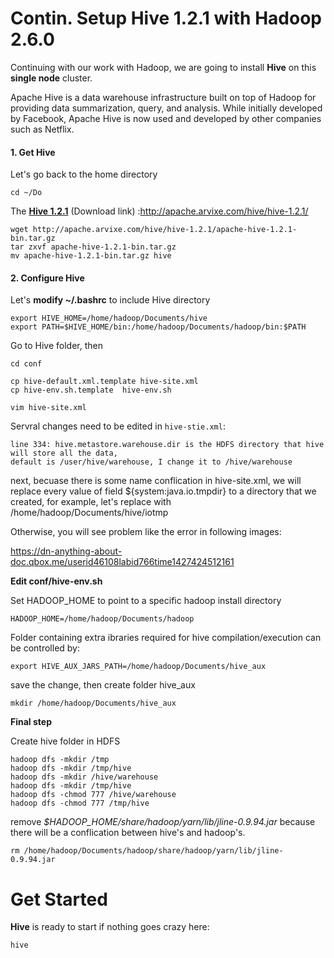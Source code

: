 # Contin. Setup Hive 1.2.1 with Hadoop 2.6.0

Continuing with our work with Hadoop, we are going to install **Hive** on this **single node** cluster.

Apache Hive is a data warehouse infrastructure built on top of Hadoop for providing data summarization, query, and analysis. While initially developed by Facebook, Apache Hive is now used and developed by other companies such as Netflix.

#### 1. Get Hive
Let's go back to the home directory
```
cd ~/Do
```
The **[Hive 1.2.1]** (Download link) :http://apache.arvixe.com/hive/hive-1.2.1/
```
wget http://apache.arvixe.com/hive/hive-1.2.1/apache-hive-1.2.1-bin.tar.gz
tar zxvf apache-hive-1.2.1-bin.tar.gz
mv apache-hive-1.2.1-bin.tar.gz hive 
```
#### 2. Configure Hive
Let's **modify ~/.bashrc** to include Hive directory 
```
export HIVE_HOME=/home/hadoop/Documents/hive
export PATH=$HIVE_HOME/bin:/home/hadoop/Documents/hadoop/bin:$PATH
```
Go to Hive folder,
then
```
cd conf
```
```
cp hive-default.xml.template hive-site.xml
cp hive-env.sh.template  hive-env.sh

vim hive-site.xml
```
Servral changes need to be edited in ```hive-stie.xml```:
```
line 334: hive.metastore.warehouse.dir is the HDFS directory that hive will store all the data, 
default is /user/hive/warehouse, I change it to /hive/warehouse
```
next, becuase there is some name conflication in hive-site.xml, we will replace every value of field ${system:java.io.tmpdir} to a directory that we created, for example, let's replace with /home/hadoop/Documents/hive/iotmp

Otherwise, you will see problem like the error in following images:

https://dn-anything-about-doc.qbox.me/userid46108labid766time1427424512161

**Edit conf/hive-env.sh**

Set HADOOP_HOME to point to a specific hadoop install directory
```
HADOOP_HOME=/home/hadoop/Documents/hadoop
```
Folder containing extra ibraries required for hive compilation/execution can be controlled by:
```
export HIVE_AUX_JARS_PATH=/home/hadoop/Documents/hive_aux
```
save the change, then create folder hive_aux
```
mkdir /home/hadoop/Documents/hive_aux
```
**Final step**

Create hive folder in HDFS
```
hadoop dfs -mkdir /tmp
hadoop dfs -mkdir /tmp/hive
hadoop dfs -mkdir /hive/warehouse
hadoop dfs -mkdir /tmp/hive
hadoop dfs -chmod 777 /hive/warehouse
hadoop dfs -chmod 777 /tmp/hive
```
remove *$HADOOP_HOME/share/hadoop/yarn/lib/jline-0.9.94.jar* because there will be a conflication between hive's and hadoop's.
```
rm /home/hadoop/Documents/hadoop/share/hadoop/yarn/lib/jline-0.9.94.jar
```

# Get Started
**Hive** is ready to start if nothing goes crazy here:
```
hive
```







[Hive 1.2.1]: http://apache.arvixe.com/hive/hive-1.2.1/apache-hive-1.2.1-bin.tar.gz
